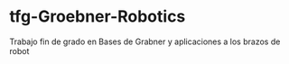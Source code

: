 # tfg-Groebner-Robotics
Trabajo fin de grado en Bases de Grabner y aplicaciones a los brazos de robot
